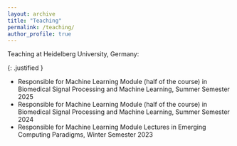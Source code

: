```yaml
---
layout: archive
title: "Teaching"
permalink: /teaching/
author_profile: true
---
```


Teaching at Heidelberg University, Germany:

{: .justified }
* Responsible for Machine Learning Module (half of the course) in Biomedical Signal Processing and Machine Learning, Summer Semester 2025
* Responsible for Machine Learning Module (half of the course) in Biomedical Signal Processing and Machine Learning, Summer Semester 2024
* Responsible for Machine Learning Module Lectures in Emerging Computing Paradigms, Winter Semester 2023


